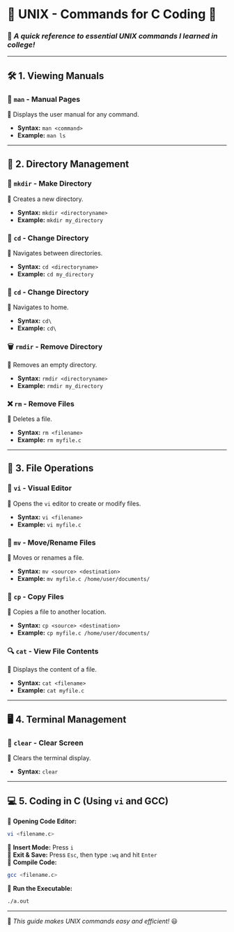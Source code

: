 # 🌿 **UNIX - Commands for C Coding** 🌿  
### 📌 *A quick reference to essential UNIX commands I learned in college!*  

---

## 🛠 **1. Viewing Manuals**  
### 🔹 `man` - **Manual Pages**  
📖 Displays the user manual for any command.  
- **Syntax:** `man <command>`  
- **Example:** `man ls`  

---

## 📂 **2. Directory Management**  
### 📁 `mkdir` - **Make Directory**  
📌 Creates a new directory.  
- **Syntax:** `mkdir <directoryname>`  
- **Example:** `mkdir my_directory`  

### 📂 `cd` - **Change Directory**  
📌 Navigates between directories.  
- **Syntax:** `cd <directoryname>`  
- **Example:** `cd my_directory`

### 📂 `cd` - **Change Directory**  
📌 Navigates to home.  
- **Syntax:** `cd\`  
- **Example:** `cd\`

### 🗑 `rmdir` - **Remove Directory**  
📌 Removes an empty directory.  
- **Syntax:** `rmdir <directoryname>`  
- **Example:** `rmdir my_directory`  

### ❌ `rm` - **Remove Files**  
📌 Deletes a file.  
- **Syntax:** `rm <filename>`  
- **Example:** `rm myfile.c`  

---

## 📜 **3. File Operations**  
### 📝 `vi` - **Visual Editor**  
📌 Opens the `vi` editor to create or modify files.  
- **Syntax:** `vi <filename>`  
- **Example:** `vi myfile.c`  

### 🚀 `mv` - **Move/Rename Files**  
📌 Moves or renames a file.  
- **Syntax:** `mv <source> <destination>`  
- **Example:** `mv myfile.c /home/user/documents/`  

### 📑 `cp` - **Copy Files**  
📌 Copies a file to another location.  
- **Syntax:** `cp <source> <destination>`  
- **Example:** `cp myfile.c /home/user/documents/`  

### 🔍 `cat` - **View File Contents**  
📌 Displays the content of a file.  
- **Syntax:** `cat <filename>`  
- **Example:** `cat myfile.c`  

---

## 🖥 **4. Terminal Management**  
### 🧹 `clear` - **Clear Screen**  
📌 Clears the terminal display.  
- **Syntax:** `clear`  

---

## 💻 **5. Coding in C (Using `vi` and GCC)**  
📌 **Opening Code Editor:**  
```sh
vi <filename.c>
```
📌 **Insert Mode:** Press `i`  
📌 **Exit & Save:** Press `Esc`, then type `:wq` and hit `Enter`  
📌 **Compile Code:**  
```sh
gcc <filename.c>
```
📌 **Run the Executable:**  
```sh
./a.out
```

---

🚀 *This guide makes UNIX commands easy and efficient!* 😃
